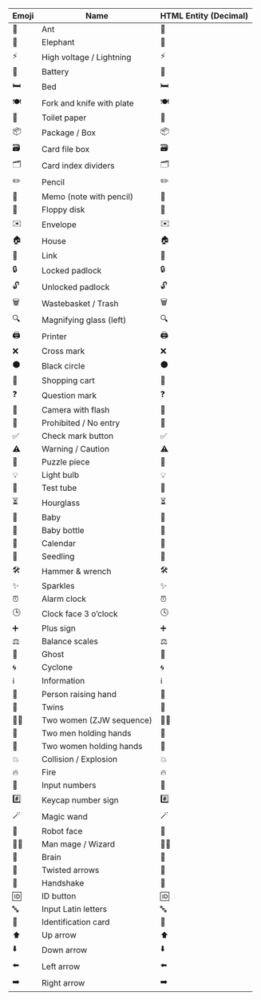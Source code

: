 | Emoji | Name                        | HTML Entity (Decimal) |
|-------|-----------------------------|-----------------------|
| 🐜    | Ant                         | &#128028;             |
| 🐘    | Elephant                    | &#128024;             |
| ⚡    | High voltage / Lightning    | &#9889;               |
| 🔋    | Battery                     | &#128267;             |
| 🛏️    | Bed                         | &#128719;&#65039;     |
| 🍽️    | Fork and knife with plate   | &#127869;&#65039;     |
| 🧻    | Toilet paper                | &#129531;             |
| 📦    | Package / Box               | &#128230;             |
| 🗃️    | Card file box               | &#128451;&#65039;     |
| 🗂️    | Card index dividers         | &#128450;&#65039;     |
| ✏️    | Pencil                      | &#9999;&#65039;       |
| 📝    | Memo (note with pencil)     | &#128221;             |
| 💾    | Floppy disk                 | &#128190;             |
| ✉️    | Envelope                    | &#9993;&#65039;       |
| 🏠    | House                       | &#127968;             |
| 🔗    | Link                        | &#128279;             |
| 🔒    | Locked padlock              | &#128274;             |
| 🔓    | Unlocked padlock            | &#128275;             |
| 🗑️    | Wastebasket / Trash         | &#128465;&#65039;     |
| 🔍    | Magnifying glass (left)     | &#128269;             |
| 🖨️    | Printer                     | &#128424;&#65039;     |
| ❌    | Cross mark                  | &#10060;              |
| ⚫    | Black circle                | &#9899;               |
| 🛒    | Shopping cart               | &#128722;             |
| ❓    | Question mark               | &#10067;              |
| 📸    | Camera with flash           | &#128248;             |
| 🚫    | Prohibited / No entry       | &#128683;             |
| ✅    | Check mark button           | &#9989;               |
| ⚠️    | Warning / Caution           | &#9888;&#65039;       |
| 🧩    | Puzzle piece                | &#129513;             |
| 💡    | Light bulb                  | &#128161;             |
| 🧪    | Test tube                   | &#129514;             |
| ⏳    | Hourglass                   | &#9203;               |
| 👶    | Baby                        | &#128118;             |
| 🍼    | Baby bottle                 | &#127868;             |
| 📅    | Calendar                    | &#128197;             |
| 🌱    | Seedling                    | &#127793;             |
| 🛠️    | Hammer & wrench             | &#128736;&#65039;     |
| ✨    | Sparkles                    | &#10024;              |
| ⏰    | Alarm clock                 | &#9200;               |
| 🕒    | Clock face 3 o’clock        | &#128339;             |
| ➕    | Plus sign                   | &#10133;              |
| ⚖️    | Balance scales              | &#9878;&#65039;       |
| 👻    | Ghost                       | &#128123;             |
| 🌀    | Cyclone                     | &#127744;             |
| ℹ️    | Information                 | &#8505;&#65039;       |
| 🙋    | Person raising hand         | &#128587;             |
| 👯    | Twins                       | &#128111;             |
| 👩‍👩    | Two women (ZJW sequence)    | &#128105;&#8205;&#128105; |
| 👬    | Two men holding hands       | &#128108;             |
| 👭    | Two women holding hands     | &#128109;             |
| 💥    | Collision / Explosion       | &#128165;             |
| 🔥    | Fire                        | &#128293;             |
| 🔢    | Input numbers               | &#128290;             |
| #️⃣    | Keycap number sign          | &#35;&#65039;&#8419;  |
| 🪄    | Magic wand                  | &#129668;             |
| 🤖    | Robot face                  | &#129302;             |
| 🧙‍♂️    | Man mage / Wizard           | &#129497;&#65039;&#8205;&#9794;&#65039; |
| 🧠    | Brain                       | &#129504;             |
| 🔀    | Twisted arrows              | &#128256;             |
| 🤝    | Handshake                   | &#129309;             |
| 🆔    | ID button                   | &#127380;             |
| 🔤    | Input Latin letters         | &#128292;             |
| 🪪    | Identification card         | &#129706;             |
| ⬆️    | Up arrow                    | &#11014;&#65039;      |
| ⬇️    | Down arrow                  | &#11015;&#65039;      |
| ⬅️    | Left arrow                  | &#11013;&#65039;      |
| ➡️    | Right arrow                 | &#10145;&#65039;      |
